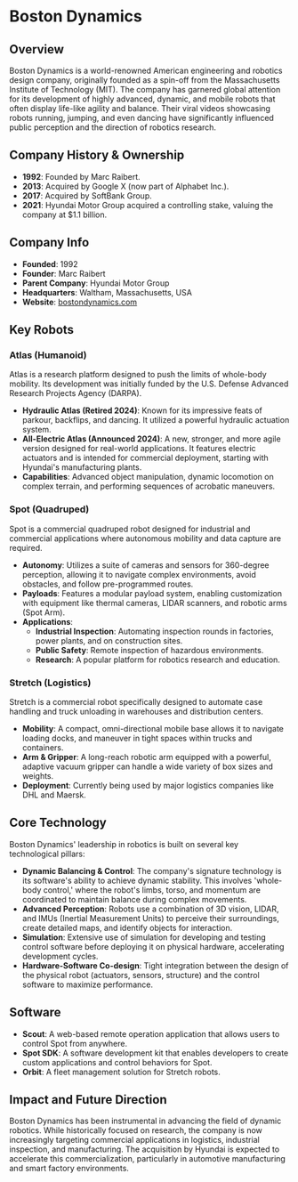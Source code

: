 # Boston Dynamics

## Overview
Boston Dynamics is a world-renowned American engineering and robotics design company, originally founded as a spin-off from the Massachusetts Institute of Technology (MIT). The company has garnered global attention for its development of highly advanced, dynamic, and mobile robots that often display life-like agility and balance. Their viral videos showcasing robots running, jumping, and even dancing have significantly influenced public perception and the direction of robotics research.

## Company History & Ownership
- **1992**: Founded by Marc Raibert.
- **2013**: Acquired by Google X (now part of Alphabet Inc.).
- **2017**: Acquired by SoftBank Group.
- **2021**: Hyundai Motor Group acquired a controlling stake, valuing the company at $1.1 billion.

## Company Info
- **Founded**: 1992
- **Founder**: Marc Raibert
- **Parent Company**: Hyundai Motor Group
- **Headquarters**: Waltham, Massachusetts, USA
- **Website**: [bostondynamics.com](https://www.bostondynamics.com/)

## Key Robots

### Atlas (Humanoid)
Atlas is a research platform designed to push the limits of whole-body mobility. Its development was initially funded by the U.S. Defense Advanced Research Projects Agency (DARPA).

- **Hydraulic Atlas (Retired 2024)**: Known for its impressive feats of parkour, backflips, and dancing. It utilized a powerful hydraulic actuation system.
- **All-Electric Atlas (Announced 2024)**: A new, stronger, and more agile version designed for real-world applications. It features electric actuators and is intended for commercial deployment, starting with Hyundai's manufacturing plants.
- **Capabilities**: Advanced object manipulation, dynamic locomotion on complex terrain, and performing sequences of acrobatic maneuvers.

### Spot (Quadruped)
Spot is a commercial quadruped robot designed for industrial and commercial applications where autonomous mobility and data capture are required.

- **Autonomy**: Utilizes a suite of cameras and sensors for 360-degree perception, allowing it to navigate complex environments, avoid obstacles, and follow pre-programmed routes.
- **Payloads**: Features a modular payload system, enabling customization with equipment like thermal cameras, LIDAR scanners, and robotic arms (Spot Arm).
- **Applications**: 
  - **Industrial Inspection**: Automating inspection rounds in factories, power plants, and on construction sites.
  - **Public Safety**: Remote inspection of hazardous environments.
  - **Research**: A popular platform for robotics research and education.

### Stretch (Logistics)
Stretch is a commercial robot specifically designed to automate case handling and truck unloading in warehouses and distribution centers.

- **Mobility**: A compact, omni-directional mobile base allows it to navigate loading docks, and maneuver in tight spaces within trucks and containers.
- **Arm & Gripper**: A long-reach robotic arm equipped with a powerful, adaptive vacuum gripper can handle a wide variety of box sizes and weights.
- **Deployment**: Currently being used by major logistics companies like DHL and Maersk.

## Core Technology
Boston Dynamics' leadership in robotics is built on several key technological pillars:

- **Dynamic Balancing & Control**: The company's signature technology is its software's ability to achieve dynamic stability. This involves 'whole-body control,' where the robot's limbs, torso, and momentum are coordinated to maintain balance during complex movements.
- **Advanced Perception**: Robots use a combination of 3D vision, LIDAR, and IMUs (Inertial Measurement Units) to perceive their surroundings, create detailed maps, and identify objects for interaction.
- **Simulation**: Extensive use of simulation for developing and testing control software before deploying it on physical hardware, accelerating development cycles.
- **Hardware-Software Co-design**: Tight integration between the design of the physical robot (actuators, sensors, structure) and the control software to maximize performance.

## Software
- **Scout**: A web-based remote operation application that allows users to control Spot from anywhere.
- **Spot SDK**: A software development kit that enables developers to create custom applications and control behaviors for Spot.
- **Orbit**: A fleet management solution for Stretch robots.

## Impact and Future Direction
Boston Dynamics has been instrumental in advancing the field of dynamic robotics. While historically focused on research, the company is now increasingly targeting commercial applications in logistics, industrial inspection, and manufacturing. The acquisition by Hyundai is expected to accelerate this commercialization, particularly in automotive manufacturing and smart factory environments.
